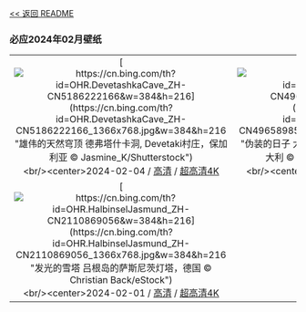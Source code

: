 [<< 返回 README](../../README.md)
### 必应2024年02月壁纸
||||
|:---:|:---:|:---:|
|[![https://cn.bing.com/th?id=OHR.DevetashkaCave_ZH-CN5186222166&w=384&h=216](https://cn.bing.com/th?id=OHR.DevetashkaCave_ZH-CN5186222166_1366x768.jpg&w=384&h=216 "雄伟的天然穹顶&#10;德弗塔什卡洞, Devetaki村庄，保加利亚&#10;© Jasmine_K/Shutterstock")](https://cn.bing.com/search?q=%e4%bf%9d%e5%8a%a0%e5%88%a9%e4%ba%9a%e5%be%b7%e5%bc%97%e5%a1%94%e4%bb%80%e5%8d%a1%e6%b4%9e&form=hpcapt&mkt=zh-cn&filters=HpDate:"20240203_1600")<br/><center>2024-02-04 / [高清](https://cn.bing.com/th?id=OHR.DevetashkaCave_ZH-CN5186222166_1920x1200.jpg&w=1920&h=1200) / [超高清4K](https://cn.bing.com/th?id=OHR.DevetashkaCave_ZH-CN5186222166_UHD.jpg&w=3840&h=2160)<center/>|[![https://cn.bing.com/th?id=OHR.VeniceCarnival_ZH-CN4965898587&w=384&h=216](https://cn.bing.com/th?id=OHR.VeniceCarnival_ZH-CN4965898587_1366x768.jpg&w=384&h=216 "伪装的日子&#10;大运河与安康圣母大教堂，威尼斯，意大利&#10;© Rudy Balasko/Getty Images")](https://cn.bing.com/search?q=%e5%a8%81%e5%b0%bc%e6%96%af%e7%8b%82%e6%ac%a2%e8%8a%82&form=hpcapt&mkt=zh-cn&filters=HpDate:"20240202_1600")<br/><center>2024-02-03 / [高清](https://cn.bing.com/th?id=OHR.VeniceCarnival_ZH-CN4965898587_1920x1200.jpg&w=1920&h=1200) / [超高清4K](https://cn.bing.com/th?id=OHR.VeniceCarnival_ZH-CN4965898587_UHD.jpg&w=3840&h=2160)<center/>|[![https://cn.bing.com/th?id=OHR.AlpineMarmot_ZH-CN3818584615&w=384&h=216](https://cn.bing.com/th?id=OHR.AlpineMarmot_ZH-CN3818584615_1366x768.jpg&w=384&h=216 "菲尔会看到它的影子吗?&#10;从洞穴中探出头的土拨鼠&#10;© Scacciamosche/Getty Images")](https://cn.bing.com/search?q=%e5%9c%9f%e6%8b%a8%e9%bc%a0%e6%97%a5&form=hpcapt&mkt=zh-cn&filters=HpDate:"20240201_1600")<br/><center>2024-02-02 / [高清](https://cn.bing.com/th?id=OHR.AlpineMarmot_ZH-CN3818584615_1920x1200.jpg&w=1920&h=1200) / [超高清4K](https://cn.bing.com/th?id=OHR.AlpineMarmot_ZH-CN3818584615_UHD.jpg&w=3840&h=2160)<center/>|
|[![https://cn.bing.com/th?id=OHR.HalbinselJasmund_ZH-CN2110869056&w=384&h=216](https://cn.bing.com/th?id=OHR.HalbinselJasmund_ZH-CN2110869056_1366x768.jpg&w=384&h=216 "发光的雪塔&#10;吕根岛的萨斯尼茨灯塔，德国&#10;© Christian Back/eStock")](https://cn.bing.com/search?q=%e5%90%95%e6%a0%b9%e5%b2%9b&form=hpcapt&mkt=zh-cn&filters=HpDate:"20240131_1600")<br/><center>2024-02-01 / [高清](https://cn.bing.com/th?id=OHR.HalbinselJasmund_ZH-CN2110869056_1920x1200.jpg&w=1920&h=1200) / [超高清4K](https://cn.bing.com/th?id=OHR.HalbinselJasmund_ZH-CN2110869056_UHD.jpg&w=3840&h=2160)<center/>